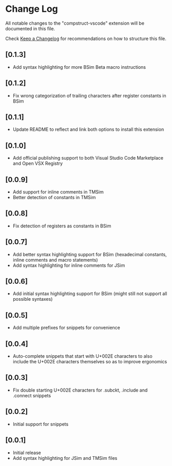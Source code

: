 # Change Log

All notable changes to the "compstruct-vscode" extension will be documented in this file.

Check [Keep a Changelog](http://keepachangelog.com/) for recommendations on how to structure this file.

## [0.1.3]

- Add syntax highlighting for more BSim Beta macro instructions

## [0.1.2]

- Fix wrong categorization of trailing characters after register constants in BSim

## [0.1.1]

- Update README to reflect and link both options to install this extension

## [0.1.0]

- Add official publishing support to both Visual Studio Code Marketplace and Open VSX Registry

## [0.0.9]

- Add support for inline comments in TMSim
- Better detection of constants in TMSim

## [0.0.8]

- Fix detection of registers as constants in BSim

## [0.0.7]

- Add better syntax highlighting support for BSim (hexadecimal constants, inline comments and macro statements)
- Add syntax highlighting for inline comments for JSim

## [0.0.6]

- Add initial syntax highlighting support for BSim (might still not support all possible syntaxes)

## [0.0.5]

- Add multiple prefixes for snippets for convenience

## [0.0.4]

- Auto-complete snippets that start with U+002E characters to also include the U+002E characters themselves so as to improve ergonomics

## [0.0.3]

- Fix double starting U+002E characters for .subckt, .include and .connect snippets

## [0.0.2]

- Initial support for snippets

## [0.0.1]

- Initial release
- Add syntax highlighting for JSim and TMSim files